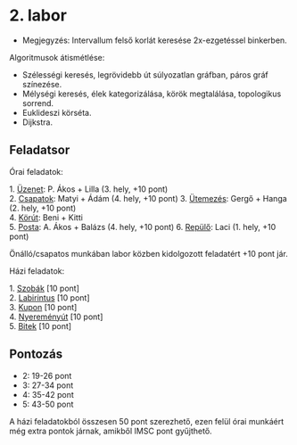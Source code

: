 # 2\. labor

- Megjegyzés: Intervallum felső korlát keresése 2x-ezgetéssel binkerben.

Algoritmusok átismétlése:

- Szélességi keresés, legrövidebb út súlyozatlan gráfban, páros gráf színezése.
- Mélységi keresés, élek kategorizálása, körök megtalálása, topologikus sorrend.
- Euklideszi körséta.
- Dijkstra.

## Feladatsor

Órai feladatok:

1\. [Üzenet](./ora1-uzenet/): P. Ákos + Lilla (3. hely, +10 pont)  
2\. [Csapatok](./ora2-csapatok/): Matyi + Ádám (4. hely, +10 pont) 
3\. [Ütemezés](./ora3-utemezes/): Gergő + Hanga (2. hely, +10 pont)  
4\. [Körút](./ora4-korut/): Beni + Kitti  
5\. [Posta](./ora5-posta/): A. Ákos + Balázs (4. hely, +10 pont)
6\. [Repülő](./ora6-repulo/): Laci (1. hely, +10 pont)

Önálló/csapatos munkában labor közben kidolgozott feladatért +10 pont jár.

Házi feladatok:

1\. [Szobák](./hf1-szobak/) [10 pont]  
2\. [Labirintus](./hf2-labirintus/) [10 pont]  
3\. [Kupon](./hf3-kupon/) [10 pont]  
4\. [Nyereményút](./hf4-nyeremenyut/) [10 pont]  
5\. [Bitek](./hf5-bitek/)  [10 pont]

## Pontozás

- 2: 19-26 pont
- 3: 27-34 pont
- 4: 35-42 pont
- 5: 43-50 pont

A házi feladatokból összesen 50 pont szerezhető, ezen felül órai munkáért még extra pontok járnak, amikből IMSC pont gyűjthető.

